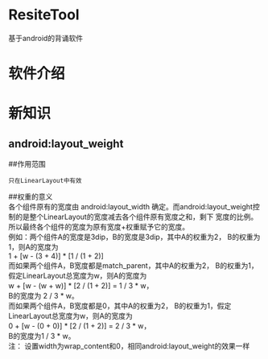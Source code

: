 # ResiteTool
基于android的背诵软件

软件介绍
=======================

新知识
=======================
android:layout_weight
--------------------------
##作用范围

    只在LinearLayout中有效
##权重的意义
        
            各个组件原有的宽度由 android:layout_width 确定。而android:layout_weight控制的是整个LinearLayout的宽度减去各个组件原有宽度之和，剩下       宽度的比例。所以最终各个组件的宽度为原有宽度+权重赋予它的宽度。 <br>
            例如：两个组件A的宽度是3dip，B的宽度是3dip，其中A的权重为2， B的权重为1，则A的宽度为 <br>
        1 + [w - (3 + 4)] * [1 / (1 + 2)] <br>
            而如果两个组件A，B宽度都是match_parent，其中A的权重为2， B的权重为1，假定LinearLayout总宽度为w，则A的宽度为 <br>
        w + [w - (w + w)] * [2 / (1 + 2)] = 1 / 3 * w， <br>
        B的宽度为 2 / 3 * w。 <br>
            而如果两个组件A，B宽度都是0，其中A的权重为2， B的权重为1，假定LinearLayout总宽度为w，则A的宽度为  <br>
        0 + [w - (0 + 0)] * [2 / (1 + 2)] = 2 / 3 * w， <br>
        B的宽度为1 / 3 * w。 <br>
        注： 设置width为wrap_content和0，相同android:layout_weight的效果一样 <br>

